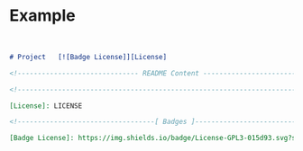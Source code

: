 
# Example

<br>

```markdown
# Project   [![Badge License]][License]
```

```markdown
<!------------------------------ README Content ------------------------------->
```

```markdown
<!----------------------------------------------------------------------------->
```

```markdown
[License]: LICENSE
```

```markdown
<!----------------------------------[ Badges ]--------------------------------->
```

```markdown
[Badge License]: https://img.shields.io/badge/License-GPL3-015d93.svg?style=for-the-badge&labelColor=blue
```

<br>
